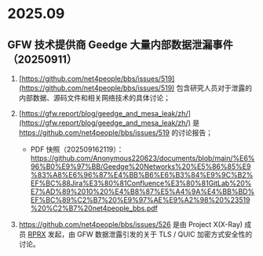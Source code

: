 # 2025.09

## GFW 技术提供商 Geedge 大量内部数据泄漏事件（20250911）

1. [https://github.com/net4people/bbs/issues/519](https://github.com/net4people/bbs/issues/519) 包含研究人员对于泄露的内部数据、源码文件和相关网络技术的具体讨论；

2. [https://gfw.report/blog/geedge_and_mesa_leak/zh/](https://gfw.report/blog/geedge_and_mesa_leak/zh/) 是 https://github.com/net4people/bbs/issues/519 的讨论报告；

   - PDF 快照（202509162119）：https://github.com/Anonymous220623/documents/blob/main/%E6%96%B0%E9%97%BB/Geedge%20Networks%20%E5%86%85%E9%83%A8%E6%96%87%E4%BB%B6%E6%B3%84%E9%9C%B2%EF%BC%88Jira%E3%80%81Confluence%E3%80%81GitLab%20%E7%AD%89%2010%20%E4%B8%87%E5%A4%9A%E4%BB%BD%EF%BC%89%C2%B7%20%E9%97%AE%E9%A2%98%20%23519%20%C2%B7%20net4people_bbs.pdf

3. https://github.com/net4people/bbs/issues/526 是由 Project X(X-Ray) 成员 [RPRX](https://github.com/RPRX) 发起，由 GFW 数据泄露引发的关于 TLS / QUIC 加密方式安全性的讨论。
